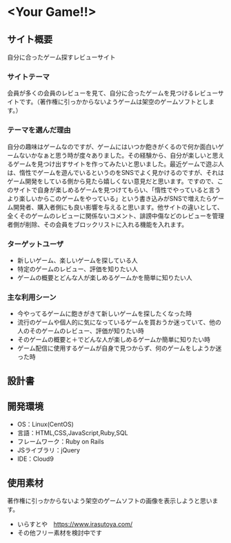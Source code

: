 # <Your Game!!>

## サイト概要
自分に合ったゲーム探すレビューサイト
### サイトテーマ
会員が多くの会員のレビューを見て、自分に合ったゲームを見つけるレビューサイトです。（著作権に引っかからないようゲームは架空のゲームソフトとします。）


### テーマを選んだ理由
自分の趣味はゲームなのですが、ゲームにはいつか飽きがくるので何か面白いゲームないかなぁと思う時が度々ありました。その経験から、自分が楽しいと思えるゲームを見つけ出すサイトを作ってみたいと思いました。最近ゲームで遊ぶ人は、惰性でゲームを遊んでいるというのをSNSでよく見かけるのですが、それはゲーム開発をしている側から見たら嬉しくない意見だと思います。ですので、このサイトで自身が楽しめるゲームを見つけてもらい、「惰性でやっていると言うより楽しいからこのゲームをやっている」という書き込みがSNSで増えたらゲーム開発者、購入者側にも良い影響を与えると思います。他サイトの違いとして、全くそのゲームのレビューに関係ないコメント、誹謗中傷などのレビューを管理者側が削除、その会員をブロックリストに入れる機能を入れます。


### ターゲットユーザ
- 新しいゲーム、楽しいゲームを探している人
- 特定のゲームのレビュー、評価を知りたい人
- ゲームの概要とどんな人が楽しめるゲームかを簡単に知りたい人

### 主な利用シーン
- 今やってるゲームに飽きがきて新しいゲームを探したくなった時
- 流行のゲームや個人的に気になっているゲームを買おうか迷っていて、他の人のそのゲームのレビュー、評価が知りたい時
- そのゲームの概要と＋でどんな人が楽しめるゲームか簡単に知りたい時
- ゲーム配信に使用するゲームが自身で見つからず、何のゲームをしようか迷った時

## 設計書


## 開発環境
- OS：Linux(CentOS)
- 言語：HTML,CSS,JavaScript,Ruby,SQL
- フレームワーク：Ruby on Rails
- JSライブラリ：jQuery
- IDE：Cloud9

## 使用素材
著作権に引っかからないよう架空のゲームソフトの画像を表示しようと思います。
- いらすとや　https://www.irasutoya.com/
- その他フリー素材を検討中です